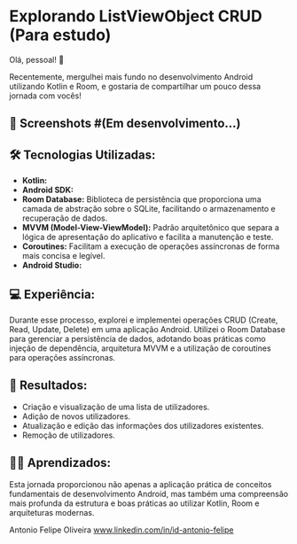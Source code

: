 # Explorando ListViewObject CRUD (Para estudo)

Olá, pessoal! 🚀

Recentemente, mergulhei mais fundo no desenvolvimento Android utilizando Kotlin e Room, e gostaria de compartilhar um pouco dessa jornada com vocês!

## :camera_flash: Screenshots #(Em desenvolvimento...)
<!-- You can add more screenshots here if you like -->

## 🛠 Tecnologias Utilizadas:

- **Kotlin:** 
- **Android SDK:** 
- **Room Database:** Biblioteca de persistência que proporciona uma camada de abstração sobre o SQLite, facilitando o armazenamento e recuperação de dados.
- **MVVM (Model-View-ViewModel):** Padrão arquitetônico que separa a lógica de apresentação do aplicativo e facilita a manutenção e teste.
- **Coroutines:** Facilitam a execução de operações assíncronas de forma mais concisa e legível.
- **Android Studio:**

## 💻 Experiência:

Durante esse processo, explorei e implementei operações CRUD (Create, Read, Update, Delete) em uma aplicação Android. 
Utilizei o Room Database para gerenciar a persistência de dados, adotando boas práticas como injeção de dependência, arquitetura MVVM e a utilização de coroutines para operações assíncronas.

## 🚀 Resultados:

- Criação e visualização de uma lista de utilizadores.
- Adição de novos utilizadores.
- Atualização e edição das informações dos utilizadores existentes.
- Remoção de utilizadores.

## 👨‍💻 Aprendizados:

Esta jornada proporcionou não apenas a aplicação prática de conceitos fundamentais de desenvolvimento Android, mas também uma compreensão mais profunda da estrutura e boas práticas ao utilizar Kotlin, Room e arquiteturas modernas.

Antonio Felipe Oliveira www.linkedin.com/in/id-antonio-felipe
